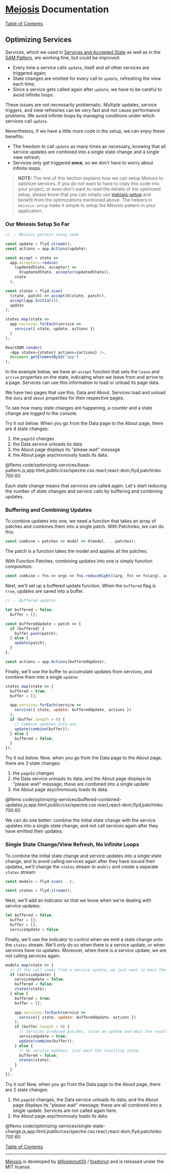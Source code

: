 # [Meiosis](https://meiosis.js.org) Documentation

[Table of Contents](toc.html)

## Optimizing Services

Services, which we used in [Services and Accepted State](services.html) as well as in the
[SAM Pattern](sam-pattern.html), are working fine, but could be improved:

- Every time a service calls `update`, itself and all other services are triggered again;
- State changes are emitted for every call to `update`, refreshing the view each time;
- Since a service gets called again after `update`, we have to be careful to avoid infinite
loops.

These issues are not necessarily problematic. Multiple updates, service triggers, and view refreshes
can be very fast and not cause performance problems. We avoid infinite loops by managing conditions
under which services call `update`.

Nevertheless, if we have a little more code in the setup, we can enjoy these benefits:

- The freedom to call `update` as many times as necessary, knowing that all service updates
are combined into a single state change and a single view refresh;
- Services only get triggered **once**, so we don't have to worry about infinite loops.

> **NOTE:** The rest of this section explains how we can setup Meiosis to optimize services. If you
do not want to have to copy this code into your project, or even don't want to read the details of
the optimized setup, please know that you can simply use
[meiosis-setup](https://github.com/foxdonut/meiosis/tree/master/helpers/setup) and benefit from
the optimizations mentioned above. The helpers in `meiosis-setup` make it simple to setup the
Meiosis pattern in your application.

<a name="base_pattern"></a>
### Our Meiosis Setup So Far

```javascript
// -- Meiosis pattern setup code

const update = flyd.stream();
const actions = app.Actions(update);

const accept = state =>
  app.acceptors.reduce(
    (updatedState, acceptor) =>
      O(updatedState, acceptor(updatedState)),
    state
  );

const states = flyd.scan(
  (state, patch) => accept(O(state, patch)),
  accept(app.Initial()),
  update
);

states.map(state =>
  app.services.forEach(service =>
    service({ state, update, actions })
  )
);

ReactDOM.render(
  <App states={states} actions={actions} />,
  document.getElementById("app")
);
```

In the example below, we have an `accept` function that sets the `leave` and `arrive` properties on
the state, indicating when we leave from and arrive to a page. Services can use this information to
load or unload its page data.

We have two pages that use this, Data and About. Services load and unload the `data` and `about`
properties for their respective pages.

To see how many state changes are happening, a counter and a state change are logged to the console.

Try it out below. When you go from the Data page to the About page, there are 4 state changes:

1. the `pageId` changes
1. the Data service unloads its data
1. the About page displays its "please wait" message
1. the About page asychronously loads its data.

@flems code/optimizing-services/base-pattern.js,app.html,public/css/spectre.css react,react-dom,flyd,patchinko 700 60

Each state change means that services are called again. Let's start reducing the number of state
changes and service calls by buffering and combining updates.

<a name="buffered_combined_updates"></a>
### Buffering and Combining Updates

To combine updates into one, we need a function that takes an array of patches and combines them
into a single patch. With Patchinko, we can do this:

```javascript
const combine = patches => model => O(model, ...patches);
```

The patch is a function takes the model and applies all the patches.

With Function Patches, combining updates into one is simply function composition:

```javascript
const combine = fns => args => fns.reduceRight((arg, fn) => fn(arg), args);
```

Next, we'll set up a buffered update function. When the `buffered` flag is `true`, updates are saved
into a buffer.

```javascript
// -- Buffered updates

let buffered = false,
  buffer = [];

const bufferedUpdate = patch => {
  if (buffered) {
    buffer.push(patch);
  } else {
    update(patch);
  }
};

const actions = app.Actions(bufferedUpdate);
```

Finally, we'll use the buffer to accumulate updates from services, and combine them into a single
`update`:

```javascript
states.map(state => {
  buffered = true;
  buffer = [];

  app.services.forEach(service =>
    service({ state, update: bufferedUpdate, actions })
  );
  if (buffer.length > 0) {
    // Combine updates into one
    update(combine(buffer));
  } else {
    buffered = false;
  }
});
```

Try it out below. Now, when you go from the Data page to the About page, there are 3 state changes:

1. the `pageId` changes
1. the Data service unloads its data, and the About page displays its "please wait" message;
these are combined into a single update
1. the About page asychronously loads its data.

@flems code/optimizing-services/buffered-combined-updates.js,app.html,public/css/spectre.css react,react-dom,flyd,patchinko 700 60

We can do one better: combine the initial state change with the service updates into a single state
change, and not call services again after they have emitted their updates.

<a name="single_state_change"></a>
### Single State Change/View Refresh, No Infinite Loops

To combine the initial state change and service updates into a single state change, and to avoid
calling services again after they have issued their updates, we'll change the `states` stream to
`models` and create a separate `states` stream:

```javascript
const models = flyd.scan(...);

const states = flyd.stream();
```

Next, we'll add an indicator so that we know when we're dealing with service updates:

```javascript
let buffered = false,
  buffer = [];
  buffer = [],
  serviceUpdate = false;
```

Finally, we'll use the indicator to control when we emit a state change onto the `states` stream.
We'll only do so when there is a service update, or when services have no updates. Moreover, when
there is a service update, we are not calling services again.

```javascript
models.map(state => {
  // If the call comes from a service update, we just want to emit the resulting state.
  if (serviceUpdate) {
    serviceUpdate = false;
    buffered = false;
    states(state);
  } else {
    buffered = true;
    buffer = [];

    app.services.forEach(service =>
      service({ state, update: bufferedUpdate, actions })
    );
    if (buffer.length > 0) {
      // Services produced patches, issue an update and emit the resulting state.
      serviceUpdate = true;
      update(combine(buffer));
    } else {
      // No service updates, just emit the resulting state.
      buffered = false;
      states(state);
    }
  }
});
```

Try it out! Now, when you go from the Data page to the About page, there are 2 state changes:

1. the `pageId` changes, the Data service unloads its data, and the About page displays its
"please wait" message; these are all combined into a single update. Services are not called
again here.
1. the About page asychronously loads its data.

@flems code/optimizing-services/single-state-change.js,app.html,public/css/spectre.css react,react-dom,flyd,patchinko 700 60

[Table of Contents](toc.html)

-----

[Meiosis](https://meiosis.js.org) is developed by
[@foxdonut00](http://twitter.com/foxdonut00) /
[foxdonut](https://github.com/foxdonut)
and is released under the MIT license.

